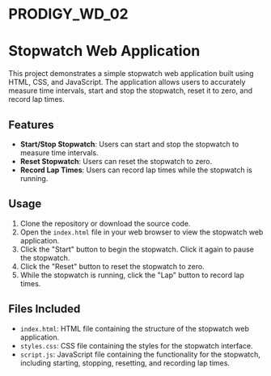 # PRODIGY_WD_02
# Stopwatch Web Application

This project demonstrates a simple stopwatch web application built using HTML, CSS, and JavaScript. The application allows users to accurately measure time intervals, start and stop the stopwatch, reset it to zero, and record lap times.

## Features

- **Start/Stop Stopwatch**: Users can start and stop the stopwatch to measure time intervals.
- **Reset Stopwatch**: Users can reset the stopwatch to zero.
- **Record Lap Times**: Users can record lap times while the stopwatch is running.

## Usage

1. Clone the repository or download the source code.
2. Open the `index.html` file in your web browser to view the stopwatch web application.
3. Click the "Start" button to begin the stopwatch. Click it again to pause the stopwatch.
4. Click the "Reset" button to reset the stopwatch to zero.
5. While the stopwatch is running, click the "Lap" button to record lap times.

## Files Included

- `index.html`: HTML file containing the structure of the stopwatch web application.
- `styles.css`: CSS file containing the styles for the stopwatch interface.
- `script.js`: JavaScript file containing the functionality for the stopwatch, including starting, stopping, resetting, and recording lap times.
